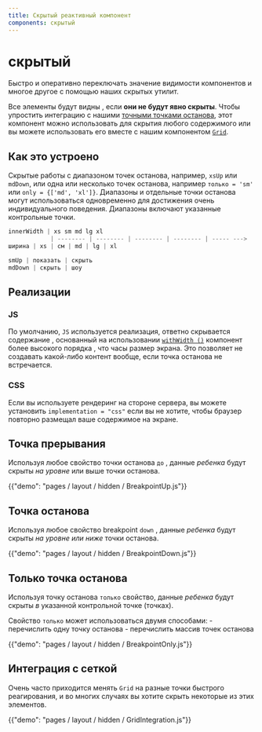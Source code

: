 ```yaml
---
title: Скрытый реактивный компонент
components: скрытый
---
```

# скрытый

<p class="description">Быстро и оперативно переключать значение видимости компонентов и многое другое с помощью наших скрытых утилит.</p>

Все элементы будут видны , если **они не будут явно скрыты**. Чтобы упростить интеграцию с нашими [точными точками останова](/layout/basics/), этот компонент можно использовать для скрытия любого содержимого или вы можете использовать его вместе с нашим компонентом [`Grid`](/layout/grid/).

## Как это устроено

Скрытые работы с диапазоном точек останова, например, `xsUp` или `mdDown`, или одна или несколько точек останова, например `только = 'sm'` или `only = {['md', 'xl']}`. Диапазоны и отдельные точки останова могут использоваться одновременно для достижения очень индивидуального поведения. Диапазоны включают указанные контрольные точки.

```js
innerWidth | xs sm md lg xl
            | -------- | -------- | -------- | -------- | ----- --->
ширина | xs | см | md | lg | xl

smUp | показать | скрыть
mdDown | скрыть | шоу

```

## Реализации

### JS

По умолчанию, `JS` используется реализация, ответно скрывается содержание , основанный на использовании [`withWidth ()`](/layout/breakpoints/#withwidth-) компонент более высокого порядка , что часы размер экрана. Это позволяет не создавать какой-либо контент вообще, если точка останова не встречается.

### CSS

Если вы используете рендеринг на стороне сервера, вы можете установить `implementation = "css"` если вы не хотите, чтобы браузер повторно размещал ваше содержимое на экране.

## Точка прерывания

Используя любое свойство точки останова `до` , данные *ребенка* будут скрыты *на уровне* или выше </em> точки останова.

{{"demo": "pages / layout / hidden / BreakpointUp.js"}}

## Точка останова

Используя любое свойство breakpoint `down` , данные *ребенка* будут скрыты *на уровне или ниже* точки останова.

{{"demo": "pages / layout / hidden / BreakpointDown.js"}}

## Только точка останова

Используя точку останова `только` свойство, данные *ребенка* будут скрыты *в* указанной контрольной точке (точках).

Свойство `только` может использоваться двумя способами: - перечислить одну точку останова - перечислить массив точек останова

{{"demo": "pages / layout / hidden / BreakpointOnly.js"}}

## Интеграция с сеткой

Очень часто приходится менять `Grid` на разные точки быстрого реагирования, и во многих случаях вы хотите скрыть некоторые из этих элементов.

{{"demo": "pages / layout / hidden / GridIntegration.js"}}